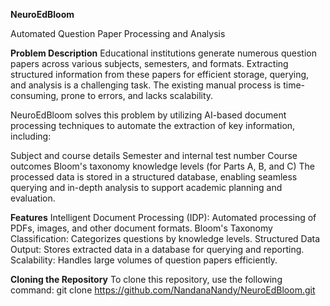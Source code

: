 **NeuroEdBloom**

Automated Question Paper Processing and Analysis

**Problem Description**
Educational institutions generate numerous question papers across various subjects, semesters, and formats. Extracting structured information from these papers for efficient storage, querying, and analysis is a challenging task. The existing manual process is time-consuming, prone to errors, and lacks scalability.

NeuroEdBloom solves this problem by utilizing AI-based document processing techniques to automate the extraction of key information, including:

Subject and course details
Semester and internal test number
Course outcomes
Bloom's taxonomy knowledge levels (for Parts A, B, and C)
The processed data is stored in a structured database, enabling seamless querying and in-depth analysis to support academic planning and evaluation.

**Features**
Intelligent Document Processing (IDP): Automated processing of PDFs, images, and other document formats.
Bloom's Taxonomy Classification: Categorizes questions by knowledge levels.
Structured Data Output: Stores extracted data in a database for querying and reporting.
Scalability: Handles large volumes of question papers efficiently.

**Cloning the Repository**
To clone this repository, use the following command:
git clone https://github.com/NandanaNandy/NeuroEdBloom.git 

